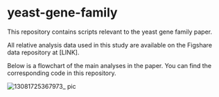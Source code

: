 # yeast-gene-family
This repository contains scripts relevant to the yeast gene family paper.

All relative analysis data used in this study are available on the Figshare data repository at [LINK].

Below is a flowchart of the main analyses in the paper. You can find the corresponding code in this repository.


![13081725367973_ pic](https://github.com/user-attachments/assets/b6fcce94-e48c-4679-991f-f9556121862a)
